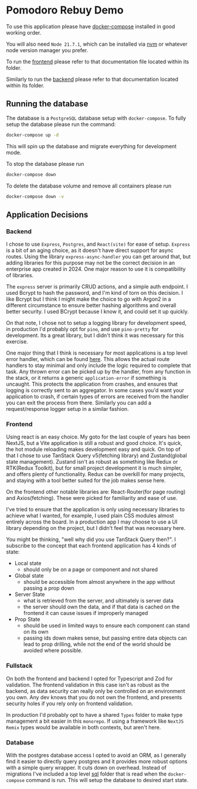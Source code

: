 # Pomodoro Rebuy Demo

To use this application please have [docker-compose](https://docs.docker.com/compose/install/) installed in good working order.

You will also need `Node 21.7.1`, which can be installed via [nvm](https://nodejs.org/en/download/package-manager) or whatever node version manager you prefer.


To run the [frontend](./frontend/README.md) please refer to that documentation file located within its folder.

Similarly to run the [backend](./api/README.md) please refer to that documentation located within its folder.

## Running the database

The database is a `PostgreSQL` database setup with `docker-compose`. To fully setup the database please run the command:

```bash
docker-compose up -d
```

This will spin up the database and migrate everything for development mode. 

To stop the database please run

```bash
docker-compose down
```

To delete the database volume and remove all containers please run

```bash
docker-compose down -v
```


## Application Decisions


### Backend

I chose to use `Express`, `Postgres`, and `React(vite)` for ease of setup. `Express` is a bit of an aging choice, as it doesn't have direct support for async routes. Using the library `express-async-handler` you can get around that, but adding libraries for this purpose may not be the correct decision in an enterprise app created in 2024. One major reason to use it is compatibility of libraries.

The `express` server is primarily CRUD actions, and a simple auth endpoint. I used Bcrypt to hash the password, and I'm kind of torn on this decision. I like Bcrypt but I think I might make the choice to go with Argon2 in a different circumstance to ensure better hashing algorithms and overall better security. I used BCrypt because I know it, and could set it up quickly.

On that note, I chose not to setup a logging library for development speed, in production I'd probably opt for `pino`, and use `pino-pretty` for development. Its a great library, but I didn't think it was necessary for this exercise. 

One major thing that I think is necessary for most applications is a top level error handler, which can be found [here](./api/src/middleware/errorHandler.middleware.ts). This allows the actual route handlers to stay minimal and only include the logic required to complete that task. Any thrown error can be picked up by the handler, from any function in the stack, or it returns a generic `application-error` if something is uncaught. This protects the application from crashes, and ensures that logging is correctly sent to an aggregator. In some cases you'd want your application to crash, if certain types of errors are received from the handler you can exit the process from there. Similarly you can add a request/response logger setup in a similar fashion.

### Frontend

Using react is an easy choice. My goto for the last couple of years has been NextJS, but a Vite application is still a robust and good choice. It's quick, the hot module reloading makes development easy and quick. On top of that I chose to use TanStack Query v5(fetching library) and Zustand(global state management). Zustand isn't as robust as something like Redux or RTK(Redux Toolkit), but for small project development it is much simpler, and offers plenty of functionality. Redux can be overkill for many projects, and staying with a tool better suited for the job makes sense here.

On the frontend other notable libraries are: React-Router(for page routing) and Axios(fetching). These were picked for familiarity and ease of use.

I've tried to ensure that the application is only using necessary libraries to achieve what I wanted, for example, I used plain CSS modules almost entirely across the board. In a production app I may choose to use a UI library depending on the project, but I didn't feel that was necessary here.

You might be thinking, "well why did you use TanStack Query then?". I subscribe to the concept that each frontend application has 4 kinds of state:

- Local state
  - should only be on a page or component and not shared
- Global state
  - should be accessible from almost anywhere in the app without passing a prop down
- Server State
  - what is retrieved from the server, and ultimately is server data
  - the server should own the data, and if that data is cached on the frontend it can cause issues if improperly managed
- Prop State
  - should be used in limited ways to ensure each component can stand on its own
  - passing ids down makes sense, but passing entire data objects can lead to prop drilling, while not the end of the world should be avoided where possible.

### Fullstack

On both the frontend and backend I opted for Typescript and Zod for validation. The frontend validation in this case isn't as robust as the backend, as data security can really only be controlled on an environment you own. Any dev knows that you do not own the frontend, and presents security holes if you rely only on frontend validation.

In production I'd probably opt to have a shared `Types` folder to make type management a bit easier in this `monorepo`. If using a framework like `NextJS` `Remix` types would be available in both contexts, but aren't here.

### Database

With the postgres database access I opted to avoid an ORM, as I generally find it easier to directly query postgres and it provides more robust options with a simple query wrapper. It cuts down on overhead. Instead of migrations I've included a top level [sql](./sql/) folder that is read when the `docker-compose` command is run. This will setup the database to desired start state. 





